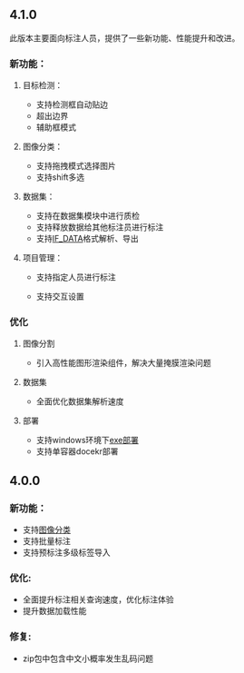 ## 4.1.0

此版本主要面向标注人员，提供了一些新功能、性能提升和改进。

### 新功能：


1.  目标检测：
  
    - 支持检测框自动贴边
    - 超出边界
    - 辅助框模式
  
2.  图像分类：
  
    - 支持拖拽模式选择图片
    - 支持shift多选
  
3.  数据集：
  
    * 支持在数据集模块中进行质检
    * 支持释放数据给其他标注员进行标注
    * 支持[IF_DATA](./if_data.md)格式解析、导出
  
4.  项目管理：

    - 支持指定人员进行标注

    - 支持交互设置

### 优化


1.  图像分割

    -  引入高性能图形渲染组件，解决大量掩膜渲染问题

  
2.  数据集
  
    -  全面优化数据集解析速度

3.  部署
  
    -  支持windows环境下[exe部署](./deploy.md)
    -  支持单容器docekr部署


## 4.0.0

### 新功能：

- 支持[图像分类](./classification.md)
- 支持批量标注
- 支持预标注多级标签导入

### 优化:

- 全面提升标注相关查询速度，优化标注体验
- 提升数据加载性能

### 修复:

- zip包中包含中文小概率发生乱码问题
